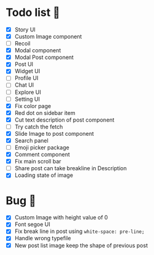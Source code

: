 # Todo list 📃
- [x] Story UI
- [x] Custom Image component
- [ ] Recoil
- [x] Modal component
- [x] Modal Post component
- [x] Post UI
- [x] Widget UI
- [ ] Profile UI
- [ ] Chat UI
- [ ] Explore UI
- [ ] Setting UI
- [x] Fix color page 
- [x] Red dot on sidebar item
- [x] Cut text description of post component
- [ ] Try catch the fetch
- [x] Slide Image to post component
- [x] Search panel
- [ ] Emoji picker package
- [x] Comment component
- [x] Fix main scroll bar
- [ ] Share post can take breakline in Description
- [x] Loading state of image

# Bug 🐛
- [x] Custom Image with height value of 0
- [x] Font segoe UI
- [x] Fix break line in post using `white-space: pre-line;`
- [x] Handle wrong typefile
- [x] New post list image keep the shape of previous post
